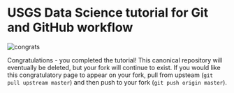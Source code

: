 # USGS Data Science tutorial for Git and GitHub workflow

![congrats](https://user-images.githubusercontent.com/13220910/81443707-86452d80-913b-11ea-9ad4-7be24ff64c39.gif)

Congratulations - you completed the tutorial! This canonical repository will eventually be deleted, but your fork will continue to exist. If you would like this congratulatory page to appear on your fork, pull from upsteam (`git pull upstream master`) and then push to your fork (`git push origin master`).
